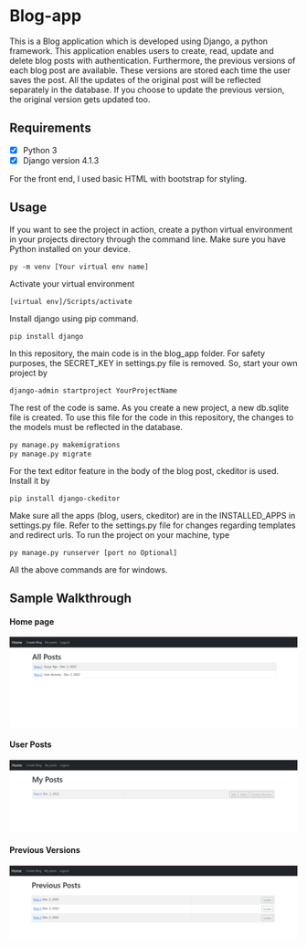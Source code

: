 # Blog-app

This is a Blog application which is developed using Django, a python framework. This application enables users to create, read, update and delete blog posts with authentication. Furthermore, the previous versions of each blog post are available. These versions are stored each time the user saves the post. All the updates of the original post will be reflected separately in the database. If you choose to update the previous version, the original version gets updated too.

## Requirements ##

- [x] Python 3
- [x] Django version 4.1.3

For the front end, I used basic HTML with bootstrap for styling.

## Usage ##

If you want to see the project in action, create a python virtual environment in your projects directory through the command line.
Make sure you have Python installed on your device.

```shell
py -m venv [Your virtual env name]
```

Activate your virtual environment 

```shell
[virtual env]/Scripts/activate
```

Install django using pip command. 

```shell
pip install django 
```

In this repository, the main code is in the blog_app folder. For safety purposes, the SECRET_KEY in settings.py file is removed. 
So, start your own project by 

```shell
django-admin startproject YourProjectName
```
The rest of the code is same. As you create a new project, a new db.sqlite file is created. To use this file for the code in this repository,
the changes to the models must be reflected in the database.

```shell
py manage.py makemigrations
py manage.py migrate
```

For the text editor feature in the body of the blog post, ckeditor is used. Install it by

```shell
pip install django-ckeditor
```

Make sure all the apps (blog, users, ckeditor) are in the INSTALLED_APPS in settings.py file. 
Refer to the settings.py file for changes regarding templates and redirect urls. 
To run the project on your machine, type

```shell
py manage.py runserver [port no Optional]
```

All the above commands are for windows. 

## Sample Walkthrough ##

#### Home page

![](1.png)

#### User Posts

![](2.png)

#### Previous Versions

![](3.png)
